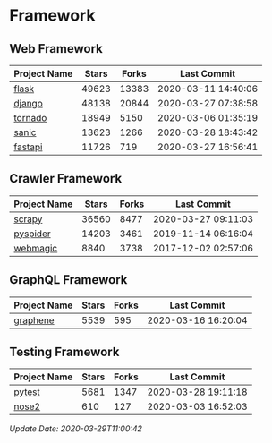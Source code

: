 # Framework

## Web Framework

| Project Name | Stars | Forks | Last Commit |
| ------------ | ----- | ----- | ----------- |
| [flask](https://github.com/pallets/flask) | 49623 | 13383 | 2020-03-11 14:40:06 |
| [django](https://github.com/django/django) | 48138 | 20844 | 2020-03-27 07:38:58 |
| [tornado](https://github.com/tornadoweb/tornado) | 18949 | 5150 | 2020-03-06 01:35:19 |
| [sanic](https://github.com/huge-success/sanic) | 13623 | 1266 | 2020-03-28 18:43:42 |
| [fastapi](https://github.com/tiangolo/fastapi) | 11726 | 719 | 2020-03-27 16:56:41 |

## Crawler Framework

| Project Name | Stars | Forks | Last Commit |
| ------------ | ----- | ----- | ----------- |
| [scrapy](https://github.com/scrapy/scrapy) | 36560 | 8477 | 2020-03-27 09:11:03 |
| [pyspider](https://github.com/binux/pyspider) | 14203 | 3461 | 2019-11-14 06:16:04 |
| [webmagic](https://github.com/code4craft/webmagic) | 8840 | 3738 | 2017-12-02 02:57:06 |

## GraphQL Framework

| Project Name | Stars | Forks | Last Commit |
| ------------ | ----- | ----- | ----------- |
| [graphene](https://github.com/graphql-python/graphene) | 5539 | 595 | 2020-03-16 16:20:04 |

## Testing Framework

| Project Name | Stars | Forks | Last Commit |
| ------------ | ----- | ----- | ----------- |
| [pytest](https://github.com/pytest-dev/pytest) | 5681 | 1347 | 2020-03-28 19:11:18 |
| [nose2](https://github.com/nose-devs/nose2) | 610 | 127 | 2020-03-03 16:52:03 |

*Update Date: 2020-03-29T11:00:42*